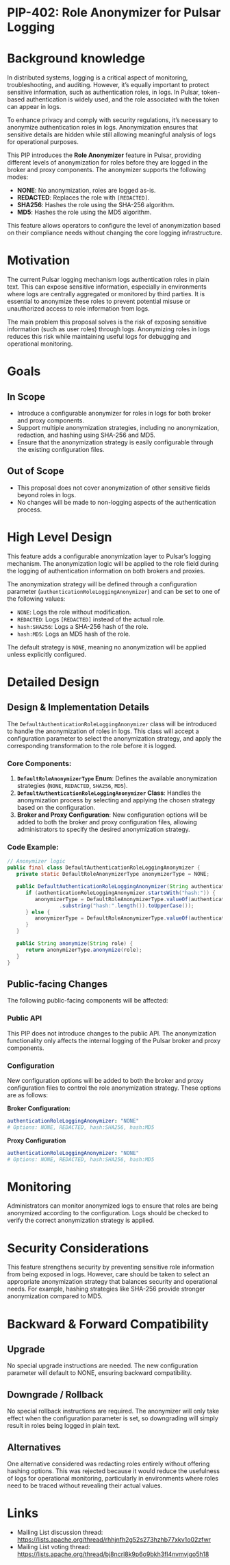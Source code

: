 # PIP-402: Role Anonymizer for Pulsar Logging

# Background knowledge

In distributed systems, logging is a critical aspect of monitoring, troubleshooting, and auditing. However, it’s equally important to protect sensitive information, such as authentication roles, in logs. In Pulsar, token-based authentication is widely used, and the role associated with the token can appear in logs.

To enhance privacy and comply with security regulations, it’s necessary to anonymize authentication roles in logs. Anonymization ensures that sensitive details are hidden while still allowing meaningful analysis of logs for operational purposes.

This PIP introduces the **Role Anonymizer** feature in Pulsar, providing different levels of anonymization for roles before they are logged in the broker and proxy components. The anonymizer supports the following modes:
- **NONE**: No anonymization, roles are logged as-is.
- **REDACTED**: Replaces the role with `[REDACTED]`.
- **SHA256**: Hashes the role using the SHA-256 algorithm.
- **MD5**: Hashes the role using the MD5 algorithm.

This feature allows operators to configure the level of anonymization based on their compliance needs without changing the core logging infrastructure.

# Motivation

The current Pulsar logging mechanism logs authentication roles in plain text. This can expose sensitive information, especially in environments where logs are centrally aggregated or monitored by third parties. It is essential to anonymize these roles to prevent potential misuse or unauthorized access to role information from logs.

The main problem this proposal solves is the risk of exposing sensitive information (such as user roles) through logs. Anonymizing roles in logs reduces this risk while maintaining useful logs for debugging and operational monitoring.

# Goals

## In Scope

- Introduce a configurable anonymizer for roles in logs for both broker and proxy components.
- Support multiple anonymization strategies, including no anonymization, redaction, and hashing using SHA-256 and MD5.
- Ensure that the anonymization strategy is easily configurable through the existing configuration files.

## Out of Scope

- This proposal does not cover anonymization of other sensitive fields beyond roles in logs.
- No changes will be made to non-logging aspects of the authentication process.

# High Level Design

This feature adds a configurable anonymization layer to Pulsar’s logging mechanism. The anonymization logic will be applied to the role field during the logging of authentication information on both brokers and proxies.

The anonymization strategy will be defined through a configuration parameter (`authenticationRoleLoggingAnonymizer`) and can be set to one of the following values:
- `NONE`: Logs the role without modification.
- `REDACTED`: Logs `[REDACTED]` instead of the actual role.
- `hash:SHA256`: Logs a SHA-256 hash of the role.
- `hash:MD5`: Logs an MD5 hash of the role.

The default strategy is `NONE`, meaning no anonymization will be applied unless explicitly configured.

# Detailed Design

## Design & Implementation Details

The `DefaultAuthenticationRoleLoggingAnonymizer` class will be introduced to handle the anonymization of roles in logs. This class will accept a configuration parameter to select the anonymization strategy, and apply the corresponding transformation to the role before it is logged.

### Core Components:
1. **`DefaultRoleAnonymizerType` Enum**: Defines the available anonymization strategies (`NONE`, `REDACTED`, `SHA256`, `MD5`).
2. **`DefaultAuthenticationRoleLoggingAnonymizer` Class**: Handles the anonymization process by selecting and applying the chosen strategy based on the configuration.
3. **Broker and Proxy Configuration**: New configuration options will be added to both the broker and proxy configuration files, allowing administrators to specify the desired anonymization strategy.

### Code Example:
```java
// Anonymizer logic
public final class DefaultAuthenticationRoleLoggingAnonymizer {
   private static DefaultRoleAnonymizerType anonymizerType = NONE;

   public DefaultAuthenticationRoleLoggingAnonymizer(String authenticationRoleLoggingAnonymizer) {
      if (authenticationRoleLoggingAnonymizer.startsWith("hash:")) {
         anonymizerType = DefaultRoleAnonymizerType.valueOf(authenticationRoleLoggingAnonymizer
                 .substring("hash:".length()).toUpperCase());
      } else {
         anonymizerType = DefaultRoleAnonymizerType.valueOf(authenticationRoleLoggingAnonymizer);
      }
   }

   public String anonymize(String role) {
      return anonymizerType.anonymize(role);
   }
}
```

## Public-facing Changes

The following public-facing components will be affected:

### Public API

This PIP does not introduce changes to the public API. The anonymization functionality only affects the internal logging of the Pulsar broker and proxy components.

### Configuration

New configuration options will be added to both the broker and proxy configuration files to control the role anonymization strategy. These options are as follows:

**Broker Configuration:**
```yaml
authenticationRoleLoggingAnonymizer: "NONE" 
# Options: NONE, REDACTED, hash:SHA256, hash:MD5
```

**Proxy Configuration**
```yaml
authenticationRoleLoggingAnonymizer: "NONE"
# Options: NONE, REDACTED, hash:SHA256, hash:MD5
```

# Monitoring
Administrators can monitor anonymized logs to ensure that roles are being anonymized according to the configuration. Logs should be checked to verify the correct anonymization strategy is applied.

# Security Considerations
This feature strengthens security by preventing sensitive role information from being exposed in logs. However, care should be taken to select an appropriate anonymization strategy that balances security and operational needs. For example, hashing strategies like SHA-256 provide stronger anonymization compared to MD5.

# Backward & Forward Compatibility

## Upgrade

No special upgrade instructions are needed. The new configuration parameter will default to NONE, ensuring backward compatibility.

## Downgrade / Rollback
No special rollback instructions are required. The anonymizer will only take effect when the configuration parameter is set, so downgrading will simply result in roles being logged in plain text.

## Alternatives
One alternative considered was redacting roles entirely without offering hashing options. This was rejected because it would reduce the usefulness of logs for operational monitoring, particularly in environments where roles need to be traced without revealing their actual values.

# Links

* Mailing List discussion thread: https://lists.apache.org/thread/rhhjnfh2g52s273hzhb77xkv1o02zfwr 
* Mailing List voting thread: https://lists.apache.org/thread/bj8ncrl8k9p6o9bkh3fl4nvmvjgo5h18